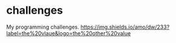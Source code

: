 # challenges
My programming challenges.
https://img.shields.io/amo/dw/233?label=the%20vlaue&logo=the%20other%20value
